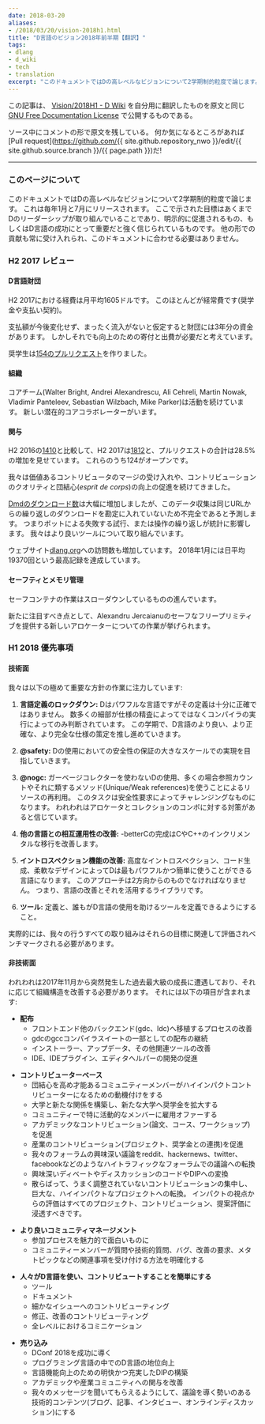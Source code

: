 ```yaml
---
date: 2018-03-20
aliases:
- /2018/03/20/vision-2018h1.html
title: "D言語のビジョン2018年前半期【翻訳】"
tags:
- dlang
- d_wiki
- tech
- translation 
excerpt: "このドキュメントではDの高レベルなビジョンについて2学期制的粒度で論じます。 これは毎年1月と7月にリリースされます。 ここで示された目標はあくまでDのリーダーシップが取り組んでいることであり、明示的に促進されるもの、もしくはD言語の成功にとって重要だと強く信じられているものです。 他の形での貢献も常に受け入れられ、このドキュメントに合わせる必要はありません。"
---
```


この記事は、
[Vision/2018H1 - D Wiki](https://wiki.dlang.org/Vision/2018H1)
を自分用に翻訳したものを原文と同じ
[GNU Free Documentation License](http://www.gnu.org/copyleft/fdl.html)
で公開するものである。

ソース中にコメントの形で原文を残している。
何か気になるところがあれば
[Pull request](https://github.com/{{ site.github.repository_nwo }}/edit/{{ site.github.source.branch }}/{{ page.path }})だ!

---
<!-- ### Meta -->

### このページについて

<!-- This document discusses the high-level vision for D with semestrial granularity. It is released in January and July of each year. Note that the goals presented are those the D leadership works on, explicitly fosters, or strongly believes are important for the success of the D language. Other contributions are always welcome and do not need to be necessarily aligned with this document. -->

このドキュメントではDの高レベルなビジョンについて2学期制的粒度で論じます。
これは毎年1月と7月にリリースされます。
ここで示された目標はあくまでDのリーダーシップが取り組んでいることであり、明示的に促進されるもの、もしくはD言語の成功にとって重要だと強く信じられているものです。
他の形での貢献も常に受け入れられ、このドキュメントに合わせる必要はありません。

<!-- ### H2 2017 Review -->

### H2 2017 レビュー

<!-- #### The D Language Foundation -->

#### D言語財団

<!-- Expenses for H2 2017 have averaged at $1605 per month. These include mostly recurring expenses (scholarships, contract payments). -->

H2 2017における経費は月平均1605ドルです。
このほとんどが経常費です(奨学金や支払い契約)。

<!-- The Foundation has funds for over three years assuming no changes in expenses and no money inflow. We, however, expect both donations and expenses to increase. -->

支払額が今後変化せず、まったく流入がないと仮定すると財団には3年分の資金があります。
しかしそれでも向上のための寄付と出費が必要だと考えています。

<!-- The scholarship recipients have created [154 pull requests](https://github.com/search?utf8=%E2%9C%93&q=user%3Adlang+author%3ARazvanN7+author%3Aedi33416+author%3ADarredevil+author%3Asomzzz+created%3A2017-07-01..2017-12-31&type=Issues). -->

奨学生は[154のプルリクエスト](https://github.com/search?utf8=%E2%9C%93&q=user%3Adlang+author%3ARazvanN7+author%3Aedi33416+author%3ADarredevil+author%3Asomzzz+created%3A2017-07-01..2017-12-31&type=Issues)を作りました。

<!-- #### Organization -->

#### 組織

<!-- The core team (Walter Bright, Andrei Alexandrescu, Ali Cehreli, Martin Nowak, Vladimir Panteleev, Sebastian Wilzbach, Mike Parker) kept operations working. There are new potential core collaborators. -->

コアチーム(Walter Bright, Andrei Alexandrescu, Ali Cehreli, Martin Nowak, Vladimir Panteleev, Sebastian Wilzbach, Mike Parker)は活動を続けています。
新しい潜在的コアコラボレーターがいます。

<!-- #### Participation -->

#### 関与

<!-- H2 2017 has marked a 28.5% increase in total pull requests compared to to H2 2016: [1812](https://github.com/pulls?utf8=%E2%9C%93&q=is%3Apr+user%3Adlang+created%3A2017-07-01..2017-12-31) vs. [1410](https://github.com/pulls?utf8=%E2%9C%93&q=is%3Apr+user%3Adlang+created%3A2016-07-01..2016-12-31). Of these, 124 are open. -->

H2 2016の[1410](https://github.com/pulls?utf8=%E2%9C%93&q=is%3Apr+user%3Adlang+created%3A2016-07-01..2016-12-31)と比較して、H2 2017は[1812](https://github.com/pulls?utf8=%E2%9C%93&q=is%3Apr+user%3Adlang+created%3A2017-07-01..2017-12-31)と、プルリクエストの合計は28.5%の増加を見せています。
これらのうち124がオープンです。

<!-- We have continued to grant merge rights to strong contributors and fostered an increase in contribution quality and _esprit de corps_. -->

我々は価値あるコントリビュータのマージの受け入れや、コントリビューションのクオリティと団結心(_esprit de corps_)の向上の促進を続けてきました。

<!-- [Downloads of dmd](http://erdani.com/d/downloads.daily.png) have increased substantially, but we assume the data collection is imperfect because it does not account for repeated downloads from the same URL. So bots, repeated unsuccessful attempts, or manipulation can influence the statistics. We are working on a better tool. -->

[Dmdのダウンロード数](http://erdani.com/d/downloads.daily.png)は大幅に増加しましたが、このデータ収集は同じURLからの繰り返しのダウンロードを勘定に入れていないため不完全であると予測します。
つまりボットによる失敗する試行、または操作の繰り返しが統計に影響します。
我々はより良いツールについて取り組んでいます。

<!-- Visits to the [dlang.org](https://dlang.org) website have been on the rise; an all-time high of 19,370 average daily visits has been attained in January 2018. -->

ウェブサイト[dlang.org](https://dlang.org)への訪問数も増加しています。
2018年1月には日平均19370回という最高記録を達成しています。

<!-- #### Safety and Memory Management -->

#### セーフティとメモリ管理

<!-- Work on safe containers has slowed down but is still ongoing. -->

セーフコンテナの作業はスローダウンしているものの進んでいます。

<!-- Of new note is Alexandru Jercaianu's work on a new allocator that offers a safe free primitive. That opens new avenues for approaching memory management. -->

新たに注目すべき点として、Alexandru Jercaianuのセーフなフリープリミティブを提供する新しいアロケーターについての作業が挙げられます。

<!-- ### H1 2018 Priorities -->

### H1 2018 優先事項

<!-- #### Technical -->

#### 技術面

<!-- We are doubling down on work on the following essential directions: -->

我々は以下の極めて重要な方針の作業に注力しています:

<!-- 1. **Lock down the language definition:** D is a powerful language but its definition is not precise enough. A number of subtleties can only be assessed only by running the compiler, not by perusing the specification. This semester we are pushing for a better, more precise, and more complete specification of the D language. -->

1. **言語定義のロックダウン:** Dはパワフルな言語ですがその定義は十分に正確ではありません。
  数多くの細部が仕様の精査によってではなくコンパイラの実行によってのみ判断されています。
  この学期で、D言語のより良い、より正確な、より完全な仕様の策定を推し進めていきます。
<!-- 2. **@safety:** we aim to enable large-scale uses of D with safety guarantees. -->
2. **@safety:** Dの使用においての安全性の保証の大きなスケールでの実現を目指していきます。
<!-- 3. **@nogc:** Use of D without a garbage collector, most likely by using reference counting and related methods Unique/Weak references) for reclamation of resources. This task is made challenging by the safety requirement. We believe we have an attack in the upcoming allocators/collections combos. -->
3. **@nogc:** ガーベージコレクターを使わないDの使用、多くの場合参照カウントやそれに類するメソッド(Unique/Weak references)を使うことによるリソースの再利用。
  このタスクは安全性要求によってチャレンジングなものになります。
  われわれはアロケータとコレクションのコンボに対する対策があると信じています。
<!-- 4. **Improve interoperability with other languages:** Finishing -betterC should improve incremental migration of C and C++. -->
4. **他の言語との相互運用性の改善:** -betterCの完成はCやC++のインクリメンタルな移行を改善します。
<!-- 5. **Improve introspection abilities:** Make D the most powerful and easiest to use language for advanced introspection, code generation, and flexible designs. The approach must be two pronged - language improvements and libraries that use them gainfully. -->
5. **イントロスペクション機能の改善:** 高度なイントロスペクション、コード生成、柔軟なデザインによってDは最もパワフルかつ簡単に使うことができる言語になります。
  このアプローチは2方向からのものでなければなりません。
  つまり、言語の改善とそれを活用するライブラリです。
<!-- 6. **Tooling:** Define and allow others to define tools that help the use of the D language by everyone. -->
6. **ツール:** 定義と、誰もがD言語の使用を助けるツールを定義できるようにすること。

<!-- Virtually all efforts we drive should be assessed and benchmarked relative to these goals. -->

実際的には、我々の行うすべての取り組みはそれらの目標に関連して評価されベンチマークされる必要があります。

<!-- #### Non-Technical -->

#### 非技術面

<!-- We have enjoyed an unprecedented growth spurt starting December 2017, and need to improve our organizational structures in response. That includes: -->

われわれは2017年11月から突然発生した過去最大級の成長に遭遇しており、それに応じて組織構造を改善する必要があります。
それには以下の項目が含まれます:

<!-- *   Distribution
    *   Improve the process of porting the front-end to alternate backends (gdc, ldc).
    *   Pursue distribution of gdc as part of the gcc compiler suite.
    *   Improve installers, updaters, and related tooling.
    *   Foster development of IDEs, IDE plugins, editor helpers. -->

 - **配布**
   - フロントエンド他のバックエンド(gdc、ldc)へ移植するプロセスの改善
   - gdcのgccコンパイラスイートの一部としての配布の継続
   - インストーラー、アップデータ、その他関連ツールの改善
   - IDE、IDEプラグイン、エディタヘルパーの開発の促進

<!-- *   Contributor base
    *   Improve our _esprit de corps_ motivating talented community members to become high-impact contributors
    *   Forge new relationships with universities, Expand our scholarship offering to new universities
    *   Offer employment to the most active members of the community
    *   Foster academic contributions (papers, courses, workshops)
    *   Foster industrial contributions (joint projects, joint scholarships)
    *   Convert interesting discussions on our own forums into interesting discussions on high-traffic forums such as reddit, hackernews, twitter, and facebook
    *   Convert interesting debates and discussions into code and DIPs
    *   Convert scattered, uncoordinated contributions into focused, large, high-impact projects. The evaluation from an impact perspective must be pervasive to all project/contributions/proposal assessments. -->

 - **コントリビューターベース**
    - 団結心を高め才能あるコミュニティーメンバーがハイインパクトコントリビューターになるための動機付けをする
    - 大学と新たな関係を構築し、新たな大学へ奨学金を拡大する
    - コミュニティーで特に活動的なメンバーに雇用オファーする
    - アカデミックなコントリビューション(論文、コース、ワークショップ)を促進
    - 産業のコントリビューション(プロジェクト、奨学金との連携)を促進
    - 我々のフォーラムの興味深い議論をreddit、hackernews、twitter、facebookなどのようなハイトラフィックなフォーラムでの議論への転換
    - 興味深いディベートやディスカッションのコードやDIPへの変換
    - 散らばって、うまく調整されていないコントリビューションの集中し、巨大な、ハイインパクトなプロジェクトへの転換。
        インパクトの視点からの評価はすべてのプロジェクト、コントリビューション、提案評価に浸透すべきです。

<!-- *   Better community management
    *   Make the joining process more inviting and enjoyable
    *   Have a clear path for a community member to get a question/concerned addressed, whether it's a technical question, a bug, a request for an improvement, or a meta topic. -->

 - **より良いコミュニティマネージメント**
    - 参加プロセスを魅力的で面白いものに
    - コミュニティーメンバーが質問や技術的質問、バグ、改善の要求、メタトピックなどの関連事項を受け付ける方法を明確化する

<!-- *   Make it easier for people to use the D language and contribute to it
    *   Tooling
    *   Documentation
    *   Contributing detailed issues
    *   Contributing fixes and improvements
    *   Communication at all levels -->

 - **人々がD言語を使い、コントリビュートすることを簡単にする**
    - ツール
    - ドキュメント
    - 細かなイシューへのコントリビューティング
    - 修正、改善のコントリビューティング
    - 全レベルにおけるコミニケーション

<!-- *   Public Relations
    *   Drive DConf 2018 to a great success
    *   Improve the standing of the D language on the landscape of programming languages
    *   Establish the DIP as a clear, solid means to get a language enhancement going
    *   Improve participation in the academic and industrial community
    *   Make our message heard and lead the discussion with strong technical content (blogs, articles, interviews, online discussions) -->

 - **売り込み**
    - DConf 2018を成功に導く
    - プログラミング言語の中でのD言語の地位向上
    - 言語機能向上のための明快かつ充実したDIPの構築
    - アカデミックや産業コミュニティへの関与を改善
    - 我々のメッセージを聞いてもらえるようにして、議論を導く勢いのある技術的コンテンツ(ブログ、記事、インタビュー、オンラインディスカッション)にする